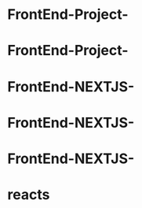 # FrontEnd-Project-
# FrontEnd-Project-
# FrontEnd-NEXTJS-
# FrontEnd-NEXTJS-
# FrontEnd-NEXTJS-
# reacts
